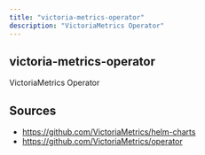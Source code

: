 ```yaml
---
title: "victoria-metrics-operator"
description: "VictoriaMetrics Operator"
---
```


## victoria-metrics-operator

VictoriaMetrics Operator

## Sources

- https://github.com/VictoriaMetrics/helm-charts
- https://github.com/VictoriaMetrics/operator
